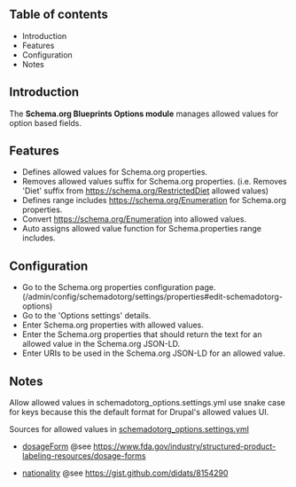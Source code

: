 Table of contents
-----------------

* Introduction
* Features
* Configuration
* Notes


Introduction
------------

The **Schema.org Blueprints Options module** manages allowed values 
for option based fields.


Features
--------

- Defines allowed values for Schema.org properties.
- Removes allowed values suffix for Schema.org properties. 
  (i.e. Removes 'Diet' suffix from https://schema.org/RestrictedDiet allowed values)
- Defines range includes https://schema.org/Enumeration for Schema.org properties.
- Convert https://schema.org/Enumeration into allowed values.
- Auto assigns allowed value function for Schema.properties range includes.


Configuration
-------------

- Go to the Schema.org properties configuration page.  
  (/admin/config/schemadotorg/settings/properties#edit-schemadotorg-options)
- Go to the 'Options settings' details.
- Enter Schema.org properties with allowed values.
- Enter the Schema.org properties that should return the text for an allowed value in the Schema.org JSON-LD.
- Enter URIs to be used in the Schema.org JSON-LD for an allowed value.


Notes
-----

Allow allowed values in schemadotorg_options.settings.yml use snake case for
keys because this the default format for Drupal's allowed values UI.

Sources for allowed values in [schemadotorg_options.settings.yml](config%2Finstall%2Fschemadotorg_options.settings.yml)

- [dosageForm](https://schema.org/dosageForm)
  @see https://www.fda.gov/industry/structured-product-labeling-resources/dosage-forms

- [nationality](https://schema.org/nationality)
  @see https://gist.github.com/didats/8154290
